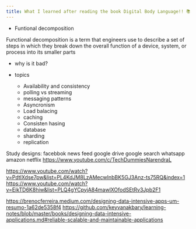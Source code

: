 ```yaml
---
title: What I learned after reading the book Digital Body Language!! 📚
---
```


- Funtional decomposition 

Functional decomposition is a term that engineers use to describe a set of steps in which they break down the overall function of a device, system, or process into its smaller parts

- why is it bad?


- topics
  - Availability and consistency 
  - polling vs streaming 
  - messaging patterns 
  - Asyncronism 
  - Load balacing 
  - caching
  - Consisten hasing
  - database
  - sharding
  - replication 

Study designs:
facebbok news feed
google drive
google search 
whatsapp
amazon
netflix
https://www.youtube.com/c/TechDummiesNarendraL


https://www.youtube.com/watch?v=PdtlXdse7pw&list=PL4KdJM8LzAMecwInbBK5GJ3Anz-ts75RQ&index=1
https://www.youtube.com/watch?v=EikTD6K8hiw&list=PLQ4gYCpyjA84mawlXOfodSEtRv3Jpb2F1

https://brenocferreira.medium.com/designing-data-intensive-apps-um-resumo-1a62de5358f4
https://github.com/keyvanakbary/learning-notes/blob/master/books/designing-data-intensive-applications.md#reliable-scalable-and-maintainable-applications